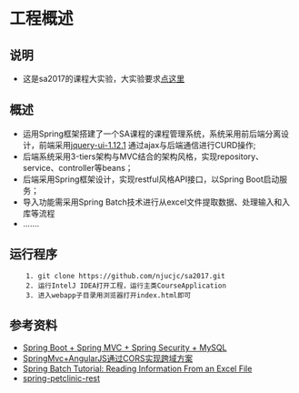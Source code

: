 #  工程概述
## 说明
*  这是sa2017的课程大实验，大实验要求[点这里](https://github.com/njuics/sa2017/wiki/%E8%AF%BE%E7%A8%8B%E4%BD%9C%E4%B8%9A)
## 概述
* 运用Spring框架搭建了一个SA课程的课程管理系统，系统采用前后端分离设计，前端采用[jquery-ui-1.12.1](http://jqueryui.com/changelog/1.12.1/) 通过ajax与后端通信进行CURD操作;
*  后端系统采用3-tiers架构与MVC结合的架构风格，实现repository、service、controller等beans；
*  后端采用Spring框架设计，实现restful风格API接口，以Spring Boot启动服务；
*  导入功能需采用Spring Batch技术进行从excel文件提取数据、处理输入和入库等流程
*  .......

## 运行程序
```
	1. git clone https://github.com/njucjc/sa2017.git
	2. 运行IntelJ IDEA打开工程，运行主类CourseApplication
	3. 进入webapp子目录用浏览器打开index.html即可
```
## 参考资料
* [Spring Boot + Spring MVC + Spring Security + MySQL](https://medium.com/@gustavo.ponce.ch/spring-boot-spring-mvc-spring-security-mysql-a5d8545d837d)
* [SpringMvc+AngularJS通过CORS实现跨域方案](http://www.tuicool.com/articles/umymmqY)
* [Spring Batch Tutorial: Reading Information From an Excel File](https://www.petrikainulainen.net/programming/spring-framework/spring-batch-tutorial-reading-information-from-an-excel-file/)
*  [spring-petclinic-rest](https://github.com/spring-petclinic/spring-petclinic-rest)

